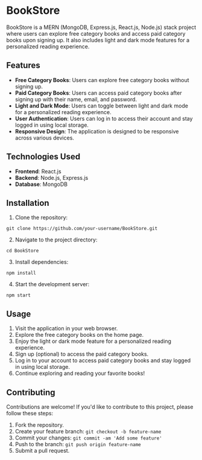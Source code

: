 # BookStore

BookStore is a MERN (MongoDB, Express.js, React.js, Node.js) stack project where users can explore free category books and access paid category books upon signing up. It also includes light and dark mode features for a personalized reading experience.

## Features

- **Free Category Books**: Users can explore free category books without signing up.
- **Paid Category Books**: Users can access paid category books after signing up with their name, email, and password.
- **Light and Dark Mode**: Users can toggle between light and dark mode for a personalized reading experience.
- **User Authentication**: Users can log in to access their account and stay logged in using local storage.
- **Responsive Design**: The application is designed to be responsive across various devices.

## Technologies Used

- **Frontend**: React.js
- **Backend**: Node.js, Express.js
- **Database**: MongoDB

## Installation

1. Clone the repository:

```
git clone https://github.com/your-username/BookStore.git
```

2. Navigate to the project directory:

```
cd BookStore
```

3. Install dependencies:

```
npm install
```

4. Start the development server:

```
npm start
```

## Usage

1. Visit the application in your web browser.
2. Explore the free category books on the home page.
3. Enjoy the light or dark mode feature for a personalized reading experience.
4. Sign up (optional) to access the paid category books.
5. Log in to your account to access paid category books and stay logged in using local storage.
6. Continue exploring and reading your favorite books!

## Contributing

Contributions are welcome! If you'd like to contribute to this project, please follow these steps:

1. Fork the repository.
2. Create your feature branch: `git checkout -b feature-name`
3. Commit your changes: `git commit -am 'Add some feature'`
4. Push to the branch: `git push origin feature-name`
5. Submit a pull request.
   
